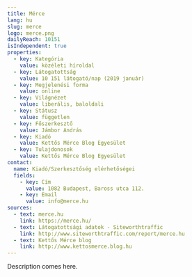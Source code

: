 ```yaml
---
title: Mérce
lang: hu
slug: merce
logo: merce.png
dailyReach: 10151
isIndependent: true
properties:
  - key: Kategória
    value: közéleti híroldal
  - key: Látogatottság
    value: 10 151 látogató/nap (2019 január)
  - key: Megjelenési forma
    value: online
  - key: Világnézet
    value: liberális, baloldali
  - key: Státusz
    value: független
  - key: Főszerkesztő
    value: Jámbor András
  - key: Kiadó
    value: Kettős Mérce Blog Egyesület
  - key: Tulajdonosok
    value: Kettős Mérce Blog Egyesület
contact:
  name: Kiadó/Szerkesztőség elérhetőségei
  fields:
    - key: Cím
      value: 1082 Budapest, Baross utca 112.
    - key: Email
      value: info@merce.hu
sources:
  - text: merce.hu
    link: https://merce.hu/
  - text: Látogatottsági adatok - Siteworthtraffic
    link: http://www.siteworthtraffic.com/report/merce.hu
  - text: Kettős Mérce blog
    link: http://www.kettosmerce.blog.hu
---
```


Description comes here.